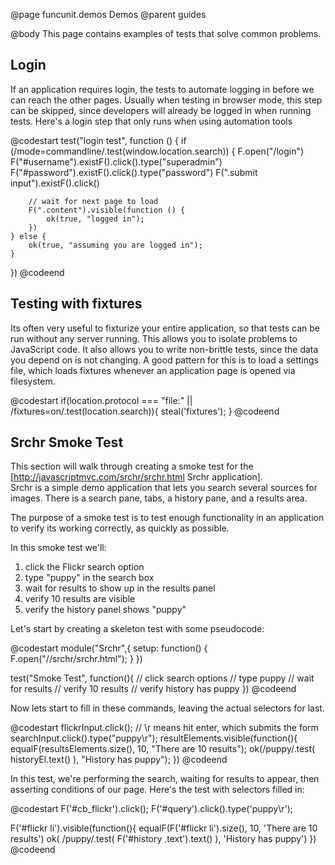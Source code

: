 @page funcunit.demos Demos
@parent guides

@body
This page contains examples of tests that solve common problems.

## Login

If an application requires login, the tests to automate logging in before we can reach 
the other pages.  Usually when testing in browser mode, this step can be skipped, since 
developers will already be logged in when running tests.  Here's a login step that only runs 
when using automation tools

@codestart
test("login test", function () {
	if (/mode=commandline/.test(window.location.search)) {
		F.open("/login")
		F("#username").existF().click().type("superadmin")
		F("#password").existF().click().type("password")
		F(".submit input").existF().click()
		
		// wait for next page to load
		F(".content").visible(function () {
			ok(true, "logged in");
		})
	} else {
		ok(true, "assuming you are logged in");
	}
})
@codeend

## Testing with fixtures

Its often very useful to fixturize your entire application, so that tests can be run without any 
server running.  This allows you to isolate problems to JavaScript code. It also allows you to write 
non-brittle tests, since the data you depend on is not changing.  A good pattern for this is to load 
a settings file, which loads fixtures whenever an application page is opened via filesystem.

@codestart
if(location.protocol === "file:" || /fixtures\=on/.test(location.search)){
	steal('fixtures');
}
@codeend

## Srchr Smoke Test

This section will walk through creating a smoke test for the [http://javascriptmvc.com/srchr/srchr.html Srchr application].  
Srchr is a simple demo application that lets you search several sources for images.  There is a search pane, 
tabs, a history pane, and a results area.

The purpose of a smoke test is to test enough functionality in an application to verify its working correctly, as 
quickly as possible.

In this smoke test we'll:

1. click the Flickr search option
1. type "puppy" in the search box
1. wait for results to show up in the results panel
1. verify 10 results are visible
1. verify the history panel shows "puppy"

Let's start by creating a skeleton test with some pseudocode:

@codestart
module("Srchr",{
	setup: function() {
		F.open("//srchr/srchr.html");
	}
})

test("Smoke Test", function(){
	// click search options
	// type puppy
	// wait for results
	// verify 10 results
	// verify history has puppy
})
@codeend

Now lets start to fill in these commands, leaving the actual selectors for last.

@codestart
flickrInput.click();
// \r means hit enter, which submits the form
searchInput.click().type("puppy\r");
resultElements.visible(function(){
	equalF(resultsElements.size(), 10, "There are 10 results");
	ok(/puppy/.test( historyEl.text() ), "History has puppy");
})
@codeend

In this test, we're performing the search, waiting for results to appear, then asserting conditions of our page. 
Here's the test with selectors filled in:

@codestart
 F('#cb_flickr').click();
 F('#query').click().type('puppy\r');
 
 F('#flickr li').visible(function(){
      equalF(F('#flickr li').size(), 10, 'There are 10 results')
      ok( /puppy/.test( F('#history .text').text() ), 'History has puppy')
 })
@codeend